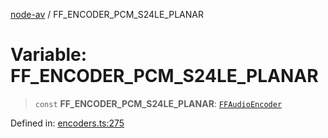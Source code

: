 [node-av](../globals.md) / FF\_ENCODER\_PCM\_S24LE\_PLANAR

# Variable: FF\_ENCODER\_PCM\_S24LE\_PLANAR

> `const` **FF\_ENCODER\_PCM\_S24LE\_PLANAR**: [`FFAudioEncoder`](../type-aliases/FFAudioEncoder.md)

Defined in: [encoders.ts:275](https://github.com/seydx/av/blob/f8631fc881b394300b1479f511d55cf1c370a87f/src/constants/encoders.ts#L275)
